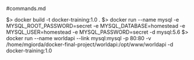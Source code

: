 #commands.md

$> docker build -t docker-training:1.0 .
$> docker run --name mysql -e MYSQL_ROOT_PASSWORD=secret -e MYSQL_DATABASE=homestead -e MYSQL_USER=homestead -e MYSQL_PASSWORD=secret -d mysql:5.6
$> docker run --name worldapi --link mysql:mysql -p 80:80 -v /home/mgiorda/docker-final-project/worldapi:/opt/www/worldapi -d docker-training:1.0